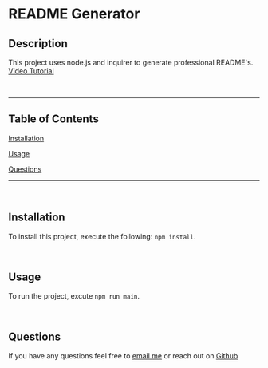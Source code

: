 # README Generator

## Description

This project uses node.js and inquirer to generate professional README's.
[Video Tutorial](https://drive.google.com/file/d/1J1_v5Fjeo-p5G8w5GHqvSgDgUeo1hQ2i/view?usp=sharing)

<br>

<hr>

## Table of Contents

[Installation](#Installation)

[Usage](#Usage)

[Questions](#Questions)

<hr>

<br>

## Installation

To install this project, execute the following: `npm install`.

<br>

## Usage

To run the project, excute `npm run main`.

<br>

## Questions

If you have any questions feel free to [email me](mailto:alexandreaflint1111@gmail.com) or reach out on [Github](https://github.com/alflint)

